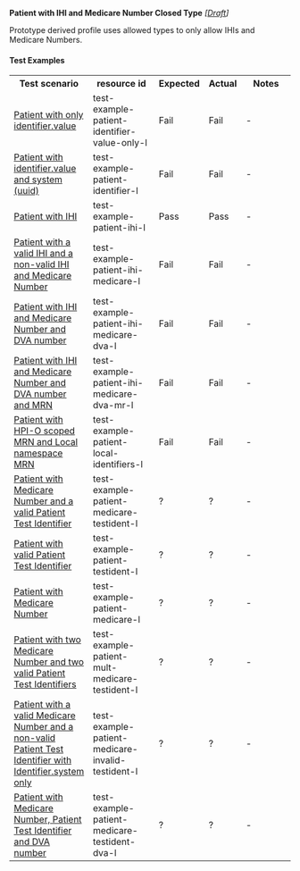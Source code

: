 **Patient with IHI and Medicare Number Closed Type** *[[Draft](http://hl7.org/fhir/r4/valueset-publication-status.html)]*

Prototype derived profile uses allowed types to only allow IHIs and Medicare Numbers.

#### Test Examples

<table class="list" style="width:100%">
    <colgroup>
       <col span="1" style="width: 19%;"/>
       <col span="1" style="width: 25%;"/>
       <col span="1" style="width: 10%;"/>
       <col span="1" style="width: 10%;"/>
       <col span="1" style="width: 20%;"/>
    </colgroup>
	<tbody>
      <tr>
        <th>Test scenario</th>
        <th>resource id</th>
        <th>Expected</th>
        <th>Actual</th>
		<th>Notes</th>
      </tr>
      <tr>
        <td><a href="Patient-test-example-patient-identifier-value-only-l.html">Patient with only identifier.value</a></td>
        <td>test-example-patient-identifier-value-only-l</td>
        <td>Fail</td>
        <td>Fail</td>
        <td>-</td>
      </tr>
      <tr>
        <td><a href="Patient-test-example-patient-identifier-l.html">Patient with identifier.value and system (uuid)</a></td>
        <td>test-example-patient-identifier-l</td>
        <td>Fail</td>
        <td>Fail</td>
        <td>-</td>
      </tr>
      <tr>
        <td><a href="Patient-test-example-patient-ihi-l.html">Patient with IHI</a></td>
        <td>test-example-patient-ihi-l</td>
        <td>Pass</td>
        <td>Pass</td>
        <td>-</td>
      </tr>
      <tr>
        <td><a href="Patient-test-example-patient-ihi-medicare-l.html">Patient with a valid IHI and a non-valid IHI and Medicare Number</a></td>
        <td>test-example-patient-ihi-medicare-l</td>
        <td>Fail</td>
        <td>Fail</td>
        <td>-</td>
      </tr>
      <tr>
        <td><a href="Patient-test-example-patient-ihi-medicare-dva-l.html">Patient with IHI and Medicare Number and DVA number</a></td>
        <td>test-example-patient-ihi-medicare-dva-l</td>
        <td>Fail</td>
        <td>Fail</td>
        <td>-</td>
      </tr>
      <tr>
        <td><a href="Patient-test-example-patient-ihi-medicare-dva-mr-l.html">Patient with IHI and Medicare Number and DVA number and MRN</a></td>
        <td>test-example-patient-ihi-medicare-dva-mr-l</td>
        <td>Fail</td>
        <td>Fail</td>
        <td>-</td>
      </tr>
      <tr>
        <td><a href="Patient-test-example-patient-local-identifiers-l.html">Patient with HPI-O scoped MRN and Local namespace MRN</a></td>
        <td>test-example-patient-local-identifiers-l</td>
        <td>Fail</td>
        <td>Fail</td>
        <td>-</td>
      </tr>
      <tr>
        <td><a href="Patient-test-example-patient-medicare-testident-l.html">Patient with Medicare Number and a valid Patient Test Identifier</a></td>
        <td>test-example-patient-medicare-testident-l</td>
        <td>?</td>
        <td>?</td>
        <td>-</td>
      </tr>
      <tr>
        <td><a href="Patient-test-example-patient-testident-l.html">Patient with valid Patient Test Identifier</a></td>
        <td>test-example-patient-testident-l</td>
        <td>?</td>
        <td>?</td>
        <td>-</td>
      </tr>
      <tr>
        <td><a href="Patient-test-example-patient-medicare-l.html">Patient with Medicare Number</a></td>
        <td>test-example-patient-medicare-l</td>
        <td>?</td>
        <td>?</td>
        <td>-</td>
      </tr>
      <tr>
        <td><a href="Patient-test-example-patient-mult-medicare-testident-l.html">Patient with two Medicare Number and two valid Patient Test Identifiers</a></td>
        <td>test-example-patient-mult-medicare-testident-l</td>
        <td>?</td>
        <td>?</td>
        <td>-</td>
      </tr>
      <tr>
        <td><a href="Patient-test-example-patient-medicare-invalid-testident-l.html">Patient with a valid Medicare Number and a non-valid Patient Test Identifier with Identifier.system only</a></td>
        <td>test-example-patient-medicare-invalid-testident-l</td>
        <td>?</td>
        <td>?</td>
        <td>-</td>
      </tr>
      <tr>
        <td><a href="Patient-test-example-patient-medicare-testident-dva-l.html">Patient with Medicare Number, Patient Test Identifier and DVA number</a></td>
        <td>test-example-patient-medicare-testident-dva-l</td>
        <td>?</td>
        <td>?</td>
        <td>-</td>
      </tr>
    </tbody>
</table>


